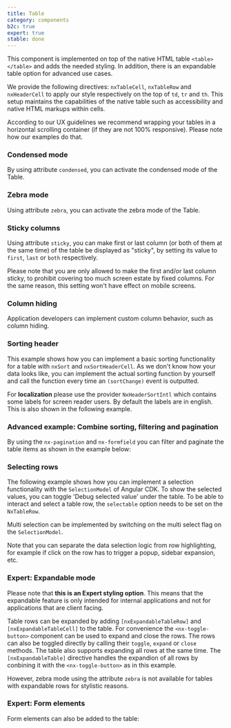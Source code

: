 ```yaml
---
title: Table
category: components
b2c: true
expert: true
stable: done
---
```


This component is implemented on top of the native HTML table `<table></table>` and adds the needed styling. In addition, there is an expandable table option for advanced use cases.

We provide the following directives: `nxTableCell`, `nxTableRow` and `nxHeaderCell` to apply our style respectively on the top of `td`, `tr` and `th`. This setup maintains the capabilities of the native table such as accessibility and native HTML markups within cells.

According to our UX guidelines we recommend wrapping your tables in a horizontal scrolling container (if they are not 100% responsive). Please note how our examples do that.

<!-- example(table) -->

### Condensed mode

By using attribute `condensed`, you can activate the condensed mode of the Table.

<!-- example(table-condensed) -->

### Zebra mode

Using attribute `zebra`, you can activate the zebra mode of the Table.

<!-- example(table-zebra) -->

### Sticky columns

Using attribute `sticky`, you can make first or last column (or both of them at the same time) of the table be displayed as "sticky", by setting its value to `first`, `last` or `both` respectively.

Please note that you are only allowed to make the first and/or last column sticky, to prohibit covering too much screen estate by fixed columns. For the same reason, this setting won't have effect on mobile screens.

<!-- example(table-sticky) -->

### Column hiding

Application developers can implement custom column behavior, such as column hiding.

<!-- example(table-column-hiding) -->

### Sorting header

This example shows how you can implement a basic sorting functionality for a table with `nxSort` and `nxSortHeaderCell`. As we don't know how your data looks like, you can implement the actual sorting function by yourself and call the function every time an `(sortChange)` event is outputted.

For **localization** please use the provider `NxHeaderSortIntl` which contains some labels for screen reader users. By default the labels are in english. This is also shown in the following example.

<!-- example(table-sorting) -->

### Advanced example: Combine sorting, filtering and pagination

By using the `nx-pagination` and `nx-formfield` you can filter and paginate the table items as shown in the example below:

<!-- example(table-filter-sort-paginate) -->

### Selecting rows

The following example shows how you can implement a selection functionality with the `SelectionModel` of Angular CDK. To show the selected values, you can toggle 'Debug selected value' under the table. To be able to interact and select a table row, the `selectable` option needs to be set on the `NxTableRow`.

<!-- example(table-single-select) -->

Multi selection can be implemented by switching on the multi select flag on the `SelectionModel`.

Note that you can separate the data selection logic from row highlighting, for example if click on the row has to trigger a popup, sidebar expansion, etc.

<!-- example(table-selecting) -->


<div class="docs-expert-container">

### Expert: Expandable mode

Please note that **this is an Expert styling option**. This means that the expandable feature is only intended for internal applications and not for applications that are client facing.

Table rows can be expanded by adding `[nxExpandableTableRow]` and `[nxExpandableTableCell]` to the table. For convenience the `<nx-toggle-button>` component can be used to expand and close the rows. The rows can also be toggled directly by calling their `toggle`, `expand` or `close` methods. The table also supports expanding all rows at the same time. The `[nxExpandableTable]` directive handles the expandion of all rows by conbining it with the `<nx-toggle-button>` as in this example.

However, zebra mode using the attribute `zebra` is not available for tables with expandable rows for stylistic reasons.

<!-- example(table-expandable) -->

### Expert: Form elements

Form elements can also be added to the table:

<!-- example(table-form-elements) -->

</div>
